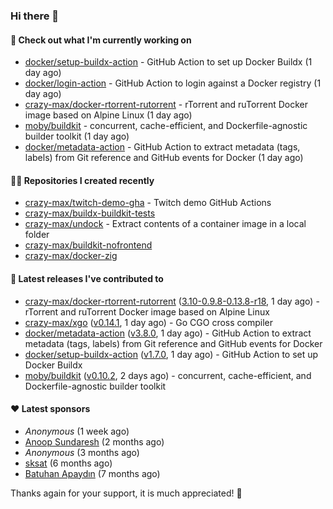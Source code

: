 ### Hi there 👋

#### 👷 Check out what I'm currently working on

- [docker/setup-buildx-action](https://github.com/docker/setup-buildx-action) - GitHub Action to set up Docker Buildx (1 day ago)
- [docker/login-action](https://github.com/docker/login-action) - GitHub Action to login against a Docker registry (1 day ago)
- [crazy-max/docker-rtorrent-rutorrent](https://github.com/crazy-max/docker-rtorrent-rutorrent) - rTorrent and ruTorrent Docker image based on Alpine Linux (1 day ago)
- [moby/buildkit](https://github.com/moby/buildkit) - concurrent, cache-efficient, and Dockerfile-agnostic builder toolkit (1 day ago)
- [docker/metadata-action](https://github.com/docker/metadata-action) - GitHub Action to extract metadata (tags, labels) from Git reference and GitHub events for Docker (1 day ago)

#### 👨‍💻 Repositories I created recently

- [crazy-max/twitch-demo-gha](https://github.com/crazy-max/twitch-demo-gha) - Twitch demo GitHub Actions
- [crazy-max/buildx-buildkit-tests](https://github.com/crazy-max/buildx-buildkit-tests)
- [crazy-max/undock](https://github.com/crazy-max/undock) - Extract contents of a container image in a local folder
- [crazy-max/buildkit-nofrontend](https://github.com/crazy-max/buildkit-nofrontend)
- [crazy-max/docker-zig](https://github.com/crazy-max/docker-zig)

#### 🚀 Latest releases I've contributed to

- [crazy-max/docker-rtorrent-rutorrent](https://github.com/crazy-max/docker-rtorrent-rutorrent) ([3.10-0.9.8-0.13.8-r18](https://github.com/crazy-max/docker-rtorrent-rutorrent/releases/tag/3.10-0.9.8-0.13.8-r18), 1 day ago) - rTorrent and ruTorrent Docker image based on Alpine Linux
- [crazy-max/xgo](https://github.com/crazy-max/xgo) ([v0.14.1](https://github.com/crazy-max/xgo/releases/tag/v0.14.1), 1 day ago) - Go CGO cross compiler
- [docker/metadata-action](https://github.com/docker/metadata-action) ([v3.8.0](https://github.com/docker/metadata-action/releases/tag/v3.8.0), 1 day ago) - GitHub Action to extract metadata (tags, labels) from Git reference and GitHub events for Docker
- [docker/setup-buildx-action](https://github.com/docker/setup-buildx-action) ([v1.7.0](https://github.com/docker/setup-buildx-action/releases/tag/v1.7.0), 1 day ago) - GitHub Action to set up Docker Buildx
- [moby/buildkit](https://github.com/moby/buildkit) ([v0.10.2](https://github.com/moby/buildkit/releases/tag/v0.10.2), 2 days ago) - concurrent, cache-efficient, and Dockerfile-agnostic builder toolkit

#### ❤️ Latest sponsors
- _Anonymous_ (1 week ago)
- [Anoop Sundaresh](https://github.com/theryecatcher) (2 months ago)
- _Anonymous_ (3 months ago)
- [sksat](https://github.com/sksat) (6 months ago)
- [Batuhan Apaydın](https://github.com/developer-guy) (7 months ago)

Thanks again for your support, it is much appreciated! 🙏
